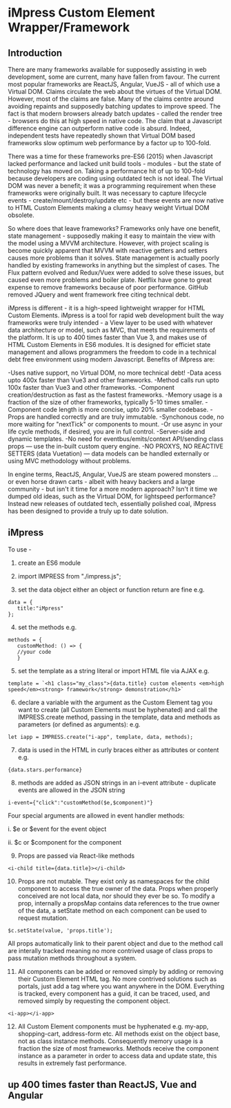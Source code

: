 # iMpress Custom Element Wrapper/Framework

## Introduction

There are many frameworks available for supposedly assisting in web development, some are current, many have fallen from favour. The current most popular frameworks are ReactJS, Angular, VueJS - all of which use a Virtual DOM. Claims circulate the web about the virtues of the Virtual DOM. However, most of the claims are false. Many of the claims centre around avoiding repaints and supposedly batching updates to improve speed. The fact is that modern browsers already batch updates - called the render tree - browsers do this at high speed in native code. The claim that a Javascript difference engine can outperform native code is absurd. Indeed, independent tests have repeatedly shown that Virtual DOM based frameworks slow optimum web performance by a factor up to 100-fold. 

There was a time for these frameworks pre-ES6 (2015) when Javascript lacked performance and lacked unit build tools - modules - but the state of technology has moved on. Taking a performance hit of up to 100-fold because developers are coding using outdated tech is not ideal. The Virtual DOM was never a benefit; it was a programming requirement when these frameworks were originally built. It was necessary to capture lifecycle events - create/mount/destroy/update etc - but these events are now native to HTML Custom Elements making a clumsy heavy weight Virtual DOM obsolete.   

So where does that leave frameworks? Frameworks only have one benefit, state management - supposedly making it easy to maintain the view with the model using a MVVM architecture. However, with project scaling is become quickly apparent that MVVM with reactive getters and setters causes more problems than it solves. State management is actually poorly handled by existing frameworks in anything but the simplest of cases. The Flux pattern evolved and Redux/Vuex were added to solve these issues, but caused even more problems and boiler plate. Netflix have gone to great expense to remove frameworks because of poor performance. GitHub removed JQuery and went framework free citing technical debt.

iMpress is different - it is a high-speed lightweight wrapper for HTML Custom Elements. iMpress is a tool for rapid web development built the way frameworks were truly intended - a View layer to be used with whatever data architecture or model, such as MVC, that meets the requirements of the platform. It is up to 400 times faster than Vue 3, and makes use of HTML Custom Elements in ES6 modules. It is designed for efficiet state management and allows programmers the freedom to code in a technical debt free environment using modern Javascript. Benefits of iMpress are:

-Uses native support, no Virtual DOM, no more technical debt!
-Data acess upto 400x faster than Vue3 and other frameworks.
-Method calls run upto 100x faster than Vue3 and other frameworks.
-Component creation/destruction as fast as the fastest frameworks.
-Memory usage is a fraction of the size of other frameworks, typically 5-10 times smaller.
-Component code length is more concise, upto 20% smaller codebase.
-Props are handled correctly and are truly immutable.
-Synchonous code, no more waiting for "nextTick" or components to mount.
-Or use async in your life cycle methods, if desired, you are in full control.
-Server-side and dynamic templates.
-No need for eventbus/emits/context API/sending class props — use the in-built custom query engine.
-NO PROXYS, NO REACTIVE SETTERS (data Vuetation) — data models can be handled externally or using MVC methodology without problems.

In engine terms, ReactJS, Angular, VueJS are steam powered monsters ... or even horse drawn carts - albeit with heavy backers and a large community - but isn't it time for a more modern approach? Isn't it time we dumped old ideas, such as the Virtual DOM, for lightspeed performance? Instead new releases of outdated tech, essentially polished coal, iMpress has been designed to provide a truly up to date solution.

## iMpress


To use - 

1. create an ES6 module

2. import IMPRESS from "./impress.js";

3. set the data object either an object or function return are fine e.g.
```
data = {
   title:"iMpress"		
};
```
4. set the methods e.g.
```
methods = {
   customMethod: () => {
   //your code
   }
```
5. set the template as a string literal or import HTML file via AJAX e.g.
```
template = `<h1 class="my_class">{data.title} custom elements <em>high speed</em><strong> framework</strong> demonstration</h1>`
```

6. declare a variable with the argument as the Custom Element tag you want to create (all Custom Elements must be hyphenated) and call the IMPRESS.create method, passing in the template, data and methods as parameters (or defined as arguments): e.g. 
```
let iapp = IMPRESS.create("i-app", template, data, methods);
```

7. data is used in the HTML in curly braces either as attributes or content e.g.
```
{data.stars.performance}
```

8. methods are added as JSON strings in an i-event attribute - duplicate events are allowed in the JSON string
```
i-event={"click":"customMethod($e,$component)"}
```

Four special arguments are allowed in event handler methods:

i. $e or $event for the event object

ii. $c or $component for the component

9. Props are passed via React-like methods
```
<i-child title={data.title}></i-child>
```

10. Props are not mutable. They exist only as namespaces for the child component to access the true owner of the data. Props when properly conceived are not local data, nor should they ever be so. To modify a prop, internally a propsMap contains data references to the true owner of the data, a setState method on each component can be used to request mutation.
```
$c.setState(value, 'props.title');
```
All props automatically link to their parent object and due to the method call are interally tracked meaning no more contrived usage of class props to pass mutation methods throughout a system.

11. All components can be added or removed simply by adding or removing their Custom Element HTML tag. No more contrived solutions such as portals, just add a tag where you want anywhere in the DOM. Everything is tracked, every component has a guid, it can be traced, used, and removed simply by requesting the component object.
```
<i-app></i-app> 
```

12. All Custom Element components must be hyphenated e.g. my-app, shopping-cart, address-form etc. All methods exist on the object base, not as class instance methods. Consequently memory usage is a fraction the size of most frameworks. Methods receive the component instance as a parameter in order to access data and update state, this results in extremely fast performance.

## up 400 times faster than ReactJS, Vue and Angular
